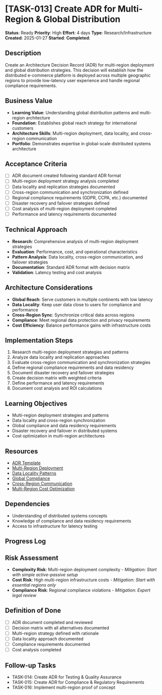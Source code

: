 # [TASK-013] Create ADR for Multi-Region & Global Distribution

**Status**: Ready
**Priority**: High
**Effort**: 4 days
**Type**: Research/Infrastructure
**Created**: 2025-01-27
**Started**: 
**Completed**: 

## Description
Create an Architecture Decision Record (ADR) for multi-region deployment and global distribution strategies. This decision will establish how the distributed e-commerce platform is deployed across multiple geographic regions to provide low-latency user experience and handle regional compliance requirements.

## Business Value
- **Learning Value**: Understanding global distribution patterns and multi-region architecture
- **Foundation**: Establishes global reach strategy for international customers
- **Architecture Skills**: Multi-region deployment, data locality, and cross-region communication
- **Portfolio**: Demonstrates expertise in global-scale distributed systems architecture

## Acceptance Criteria
- [ ] ADR document created following standard ADR format
- [ ] Multi-region deployment strategy analysis completed
- [ ] Data locality and replication strategies documented
- [ ] Cross-region communication and synchronization defined
- [ ] Regional compliance requirements (GDPR, CCPA, etc.) documented
- [ ] Disaster recovery and failover strategies defined
- [ ] Cost analysis of multi-region deployment completed
- [ ] Performance and latency requirements documented

## Technical Approach
- **Research**: Comprehensive analysis of multi-region deployment strategies
- **Evaluation**: Performance, cost, and operational characteristics
- **Pattern Analysis**: Data locality, cross-region communication, and failover strategies
- **Documentation**: Standard ADR format with decision matrix
- **Validation**: Latency testing and cost analysis

## Architecture Considerations
- **Global Reach**: Serve customers in multiple continents with low latency
- **Data Locality**: Keep user data close to users for compliance and performance
- **Cross-Region Sync**: Synchronize critical data across regions
- **Compliance**: Meet regional data protection and privacy requirements
- **Cost Efficiency**: Balance performance gains with infrastructure costs

## Implementation Steps
1. Research multi-region deployment strategies and patterns
2. Analyze data locality and replication approaches
3. Evaluate cross-region communication and synchronization strategies
4. Define regional compliance requirements and data residency
5. Document disaster recovery and failover strategies
6. Create decision matrix with weighted criteria
7. Define performance and latency requirements
8. Document cost analysis and ROI calculations

## Learning Objectives
- Multi-region deployment strategies and patterns
- Data locality and cross-region synchronization
- Global compliance and data residency requirements
- Disaster recovery and failover in distributed systems
- Cost optimization in multi-region architectures

## Resources
- [ADR Template](architecture/adrs/)
- [Multi-Region Deployment](https://aws.amazon.com/solutions/case-studies/netflix/)
- [Data Locality Patterns](https://www.oreilly.com/library/view/designing-data-intensive-applications/9781491903063/)
- [Global Compliance](https://gdpr.eu/)
- [Cross-Region Communication](https://docs.aws.amazon.com/wellarchitected/latest/reliability-pillar/design-multi-region-architectures.html)
- [Multi-Region Cost Optimization](https://cloud.google.com/architecture/cost-optimization-on-gcp)

## Dependencies
- Understanding of distributed systems concepts
- Knowledge of compliance and data residency requirements
- Access to infrastructure for latency testing

## Progress Log
<!-- Update as work progresses -->

## Risk Assessment
- **Complexity Risk**: Multi-region deployment complexity - *Mitigation: Start with simple active-passive setup*
- **Cost Risk**: High multi-region infrastructure costs - *Mitigation: Start with essential regions only*
- **Compliance Risk**: Regional compliance violations - *Mitigation: Expert legal review*

## Definition of Done
- [ ] ADR document completed and reviewed
- [ ] Decision matrix with all alternatives documented
- [ ] Multi-region strategy defined with rationale
- [ ] Data locality approach documented
- [ ] Compliance requirements documented
- [ ] Cost analysis completed

## Follow-up Tasks
- TASK-014: Create ADR for Testing & Quality Assurance
- TASK-015: Create ADR for Compliance & Regulatory Requirements
- TASK-016: Implement multi-region proof of concept
